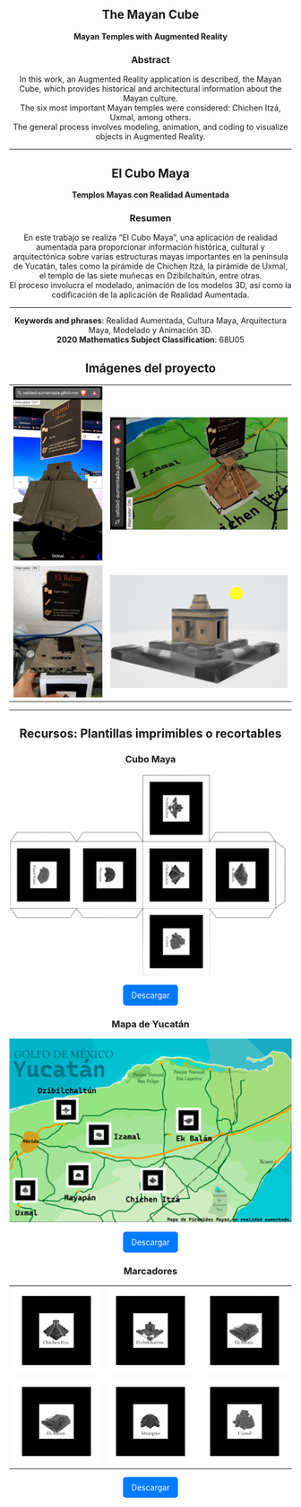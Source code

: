 <div align="center">

## The Mayan Cube  
**Mayan Temples with Augmented Reality**

### Abstract

In this work, an Augmented Reality application is described, the Mayan Cube, which provides historical and architectural information about the Mayan culture.  
The six most important Mayan temples were considered: Chichen Itzá, Uxmal, among others.  
The general process involves modeling, animation, and coding to visualize objects in Augmented Reality.

---

## El Cubo Maya  
**Templos Mayas con Realidad Aumentada**

### Resumen

En este trabajo se realiza “El Cubo Maya”, una aplicación de realidad aumentada para proporcionar información histórica, cultural y arquitectónica sobre varias estructuras mayas importantes en la península de Yucatán, tales como la pirámide de Chichen Itzá, la pirámide de Uxmal, el templo de las siete muñecas en Dzibilchaltún, entre otras.  
El proceso involucra el modelado, animación de los modelos 3D, así como la codificación de la aplicación de Realidad Aumentada.

---

**Keywords and phrases**: Realidad Aumentada, Cultura Maya, Arquitectura Maya, Modelado y Animación 3D.  
**2020 Mathematics Subject Classification**: 68U05

<div align="center">

<h2>Imágenes del proyecto</h2>

<table align="center">
  <tr>
    <td style="text-align: center;"><img src="Img_Referencia/Imagen1.png" alt="Imagen 1" width="200"/></td>
    <td style="text-align: center;"><img src="Img_Referencia/Imagen2.jpg" alt="Imagen 2" width="400"/></td>
  </tr>
  <tr>
    <td style="text-align: center;"><img src="Img_Referencia/Imagen3.jpg" alt="Imagen 3" width="200"/></td>
    <td style="text-align: center;"><img src="Img_Referencia/Imagen4.png" alt="Imagen 4" width="400"/></td>
  </tr>
</table>

---

<div align="center">

  <h2>Recursos: Plantillas imprimibles o recortables</h2>

  <h3>Cubo Maya</h3>
  <p>
    <img src="Img_Referencia/Imagen5.png" alt="Cubo Maya" width="600"/>
  </p>

  <a href="Documentos_imprimibles/CuboMaya.pdf" download style="display: inline-block; padding: 10px 15px; color: white; background-color: #007bff; border-radius: 5px; text-decoration: none;">
  Descargar
  </a>

  <h3>Mapa de Yucatán</h3>
  <p>
    <img src="Img_Referencia/Imagen6.png" alt="Mapa de Yucatán" width="600"/>
  </p>

  <a href="Documentos_imprimibles/MapaMaya.pdf" download style="display: inline-block; padding: 10px 15px; color: white; background-color: #007bff; border-radius: 5px; text-decoration: none;">
  Descargar
  </a>

<h3>Marcadores</h3>

<table align="center">
  <tr>
    <td style="text-align: center;"><img src="Documentos_imprimibles/Marcadores/pattern-ChichenMarker.png" alt="Imagen marcador 1" width="300"/></td>
    <td style="text-align: center;"><img src="Documentos_imprimibles/Marcadores/pattern-DzibilMarker.png" alt="Imagen marcador 2" width="300"/></td>
    <td style="text-align: center;"><img src="Documentos_imprimibles/Marcadores/pattern-EkBalamMarker.png" alt="Imagen marcador 3" width="300"/></td>
  </tr>
  <tr>
    <td style="text-align: center;"><img src="Documentos_imprimibles/Marcadores/pattern-EkBalamMarker.png" alt="Imagen marcador 4" width="300"/></td>
    <td style="text-align: center;"><img src="Documentos_imprimibles/Marcadores/pattern-MayapanMarker.png" alt="Imagen marcador 5" width="300"/></td>
    <td style="text-align: center;"><img src="Documentos_imprimibles/Marcadores/pattern-UxmalMarker.png" alt="Imagen marcador 6" width="300"/></td>
  </tr>
</table>
 <a href="Documentos_imprimibles/Marcadores/" download style="display: inline-block; padding: 10px 15px; color: white; background-color: #007bff; border-radius: 5px; text-decoration: none;">
  Descargar
  </a>
  
</div>


